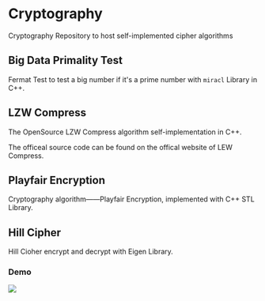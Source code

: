# Cryptography
Cryptography Repository to host self-implemented cipher algorithms



## Big Data Primality Test

Fermat Test to test a big number if it's a prime number with `miracl` Library in C++.

## LZW Compress

The OpenSource LZW Compress algorithm self-implementation in C++.

The officeal source code can be found on the offical website of LEW Compress.

## Playfair Encryption

Cryptography algorithm——Playfair Encryption, implemented with C++ STL Library.

## Hill Cipher

Hill Cioher encrypt and decrypt with Eigen Library.
### Demo
![](https://gitee.com/gsyang/Image-Hosting/raw/master/img/hill-cipher-demo.png)
